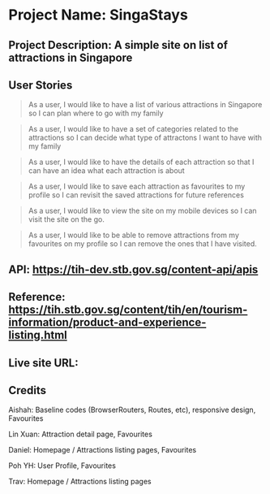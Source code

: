 # Project Name: SingaStays

## Project Description: A simple site on list of attractions in Singapore

## User Stories
> As a user, I would like to have a list of various attractions in Singapore so I can plan where to go with my family

> As a user, I would like to have a set of categories related to the attractions so I can decide what type of attractons I want to have with my family

> As a user, I would like to have the details of each attraction so that I can have an idea what each attraction is about

> As a user, I would like to save each attraction as favourites to my profile so I can revisit the saved attractions for future references

> As a user, I would like to view the site on my mobile devices so I can visit the site on the go.

> As a user, I would like to be able to remove attractions from my favourites on my profile so I can remove the ones that I have visited.

## API: https://tih-dev.stb.gov.sg/content-api/apis

## Reference: https://tih.stb.gov.sg/content/tih/en/tourism-information/product-and-experience-listing.html
  

## Live site URL: 

## Credits
Aishah: Baseline codes (BrowserRouters, Routes, etc), responsive design, Favourites

Lin Xuan: Attraction detail page, Favourites

Daniel: Homepage / Attractions listing pages, Favourites

Poh YH: User Profile, Favourites

Trav: Homepage / Attractions listing pages
